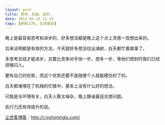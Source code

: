 ```yaml
---
layout: post
title: 思考，总结，进步。
date: 2011-03-25 11:15
tags: [新新工作, 生命痕迹]
---
```

晚上是最容易思考和进步的，好多想法都是晚上这个点上灵感一现想出来的。

后来证明都是有效的方法，今天就好多想法往出涌射，白天都忙着做事了。

多思考总结才能进步，总要比竞争对手快一步，想多一步，等他们想到时我们已经捞够闪人。

要有自己的优势，而这个优势还要不是随便个人就能模仿的了的。

白天都淹埋在了机械的忙碌中，基本上没有什么好的想法。

可能是与环境有关，白天人簌太噪杂，晚上静谧最适合想问题。

执行力还有待提升的说。

<a href="http://i.lvshiminglu.com/">尘世客博客</a>：<a href="http://i.lvshiminglu.com/">http://i.lvshiminglu.com/</a>

